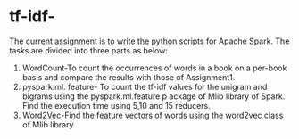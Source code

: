 # tf-idf-
The current assignment is to write the python scripts for Apache Spark. The tasks are divided into three parts as below:
1.	WordCount-To count the occurrences of words in a book on a per-book basis and compare the results with those of Assignment1.
2.	pyspark.ml. feature- To count the tf-idf values for the unigram and bigrams using the pyspark.ml.feature p ackage  of Mlib library of Spark. Find the execution time using 5,10 and 15 reducers.
3.	Word2Vec-Find the feature vectors of words using the word2vec class of Mlib library
